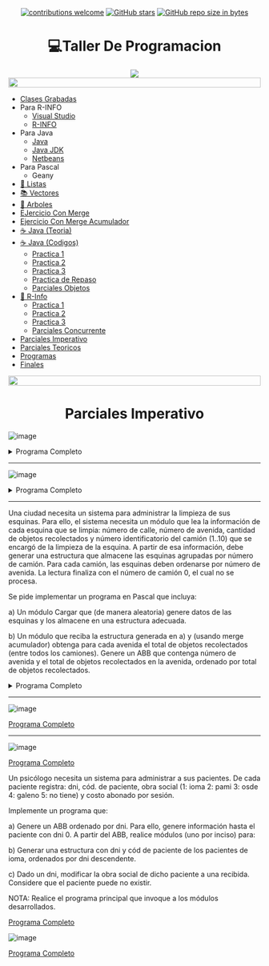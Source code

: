 <div align="center">

[![contributions welcome](https://img.shields.io/badge/contributions-welcome-brightgreen.svg?style=flat)](https://github.com/Nomadiix/Taller-de-Programacion)
[![GitHub stars](https://img.shields.io/github/stars/Nomadiix/Taller-de-Programacion)](https://github.com/FabianMartinez1234567/Taller-de-Programacion/stargazers/)
[![GitHub repo size in bytes](https://img.shields.io/github/repo-size/Nomadiix/Taller-de-Programacion)](https://github.com/Nomadiix/Taller-de-Programacion)
 </div>

<h1 align="center"> 💻Taller De Programacion  </h1>
<div align="center">
  <img src="https://media.giphy.com/media/pVGsAWjzvXcZW4ZBTE/giphy.gif"/>
 </div>




<img src= 'https://i.gifer.com/origin/8c/8cd3f1898255c045143e1da97fbabf10_w200.gif' height="20" width="100%"> 

- [Clases Grabadas](https://drive.google.com/drive/folders/1FPR0cU_LpLG3NTRA6Q9EmkIbzBSK64Ao)
- Para R-INFO
  - [Visual Studio](https://code.visualstudio.com/download)
  - [R-INFO](/r-Info-2.9.jar)
- Para Java
  - [Java](https://www.java.com/es/)
  - [Java JDK](https://www.oracle.com/java/technologies/downloads/#jdk17-windows)
  - [Netbeans](https://netbeans.apache.org/)
- Para Pascal
  - Geany
- [🧾 Listas ](/Documentos/Listas.md)
- [📚 Vectores ](/Documentos/Vectores.md)
- [🌳 Arboles ](/Documentos/Arboles.md)
- [EJercicio Con Merge](/Pascal/Practica/Semana_3/11.pas)
- [Ejercicio Con Merge Acumulador](/Pascal/Practica/Semana_3/12.pas)
- [☕ Java (Teoria) ](/Documentos/Java.md)
- [☕ Java (Codigos)](/Documentos/Java2.md)
  - [Practica 1 ](/Documentos/Java_Practica1.md)
  - [Practica 2 ](/Documentos/Java_Practica2.md)
  - [Practica 3 ](/Documentos/Java_Practica3.md)
  - [Practica de Repaso ](/Documentos/Java_Practica4.md)
  - [Parciales Objetos](/Documentos/ParcialesObjetos.md)
- [🤖 R-Info ](/Documentos/RInfo.md)
  - [Practica 1 ](/Documentos/Rinfo_Practica1.md)
  - [Practica 2 ](/Documentos/Rinfo_Practica2.md)
  - [Practica 3 ](/Documentos/Rinfo_Practica3.md)
  - [Parciales Concurrente](/Documentos/ParcialesConcurrente.md)
- [Parciales Imperativo](/Documentos/ParcialesImperativo.md)
- [Parciales Teoricos](/Documentos/Teoria.md)
- [Programas](/Documentos/programas.md)
- [Finales](/Documentos/Finales.md)

<img src= 'https://i.gifer.com/origin/8c/8cd3f1898255c045143e1da97fbabf10_w200.gif' height="20" width="100%">


<h1 align="center"> Parciales  Imperativo</h1>

![image](https://user-images.githubusercontent.com/55964635/140173507-610b7249-85fb-475e-afdf-f372ca615bd2.png)

<details><summary>Programa Completo</summary>

```pascal
program Fabian_Uno;
const
    cant = 20;
    dimF = 250;
type
    cat = 1..cant;
    Empleado = record
        legajo:integer;
        dni:integer;
        categoria:cat;
        ingreso:integer;
    end;
    Type
    arbol = ^nodo;
    nodo = record
        dato: Empleado;
        HI: arbol;
        HD: arbol;
    end;
    PuntoA = record
        Legajo_A:integer;
        Legajo_B:integer;
        categoria:cat;
    end;
    vector = array [1..dimF] of Empleado;
//_____________________________________________________
procedure Leer_Empleado(var e:Empleado);
begin
    ReadLn(e.legajo);
    WriteLn('Legajo: ',e.legajo);

    e.dni:=random(10);
    WriteLn('Dni: ',e.dni);

    e.categoria:=3; {para chequear}
    WriteLn('Categoria: ',e.categoria);
    
    e.ingreso:=2000+random(30);
    WriteLn('Ingreso: ',e.ingreso);
    WriteLn('______________________________');
end;
//_____________________________________________________
Procedure crear (var A:arbol; e:Empleado);
Begin
    if (A = nil) then
    begin
        new(A);
        A^.dato:= e; 
        A^.HI:= nil; 
        A^.HD:= nil;
    end
    else
        if (e.legajo < A^.dato.legajo) then 
            crear(A^.HI,e)
        else 
            crear(A^.HD,e)   
End;

//_____________________________________________________
procedure CargarArbol(var abb:arbol);
var
    e:Empleado;
begin
    WriteLn('______________________________');
    Leer_Empleado(e);
    while (e.legajo<>0)do
    begin
        crear(abb,e);
        Leer_Empleado(e);
    end;
end;

//_____________________________________________________
Procedure enOrden ( a : arbol );
begin 
    if ( a<> nil ) then begin
        enOrden (a^.HI);
        write (a^.dato.legajo,'|');
        enOrden (a^.HD);
    end;
end;

//_____________________________________________________
procedure Leer_Nuevo(var Datos:PuntoA);
begin
    Datos.Legajo_A:=1;
    WriteLn('Legajo A: ',Datos.Legajo_A);
    Datos.Legajo_B:=9;
    WriteLn('Legajo B: ',Datos.Legajo_B);
    Datos.categoria:=3;
    WriteLn('Categoria: ',Datos.categoria);
end;
//_____________________________________________________
Procedure CargarVector ( var v:vector;var dimL:integer;a:arbol;Datos:PuntoA );
begin 
    if ( a<> nil )  then begin
        if (a^.dato.legajo <= Datos.Legajo_A) then
            CargarVector (v,dimL,a^.HD,Datos)
        else
            if(a^.dato.legajo >= Datos.Legajo_B)then
                CargarVector (v,dimL,a^.HI,Datos)
            else begin
                    CargarVector (v,dimL,a^.HI,Datos);
                    if (a^.dato.legajo>datos.Legajo_A) and (a^.dato.legajo<Datos.Legajo_B) and (a^.dato.categoria = Datos.categoria) then
                    begin
                        dimL:=dimL+1;
                        v[dimL]:=a^.dato;
                    end;
                    CargarVector (v,dimL,a^.HD,Datos);
                end;
    end;
end;
//_____________________________________________________
procedure ImprimirVector(v:vector;dimL:Integer);
var
    i:integer;
begin
    for i:=1 to dimL do
    begin
        WriteLn('Legajo: ',v[i].legajo);
        WriteLn('Dni: ',v[i].dni);
        WriteLn('Categoria: ',v[i].categoria);
        WriteLn('Ingreso: ',v[i].ingreso);
        WriteLn('______________________________');
    end;
end;
//_____________________________________________________
procedure Calcular_Promedio(var total,cantidad:Integer; v:vector;dimL:integer);
begin
    if (dimL <> 0) then
    begin
        total:=total+v[dimL].dni;
        cantidad:=cantidad+1;
        Calcular_Promedio(total,cantidad,v,dimL-1);
    end;  
end;
//_____________________________________________________
procedure Calcular_DNI_Promedio(var dni_promedio:integer;v:vector;dimL:integer);
var
    total:integer;
    cantidad:integer;
begin
    total:=0;
    cantidad:=0;
    Calcular_Promedio(total,cantidad,v,dimL);
    if cantidad > 0 then
        dni_promedio:=total div cantidad
    else
        dni_promedio:=0;
end;
//_____________________________________________________
var
    abb:arbol;
    Datos:PuntoA;
    v:vector;
    dimL:integer;
    dni_promedio:integer;
begin
    abb:=nil;
    randomize;
    CargarArbol(abb);//Se dispone
    enOrden(abb); //Para Probar
 
    Leer_Nuevo(Datos);

    dimL:=0;
    CargarVector(v,dimL,abb,Datos); //A (Todo lo otro es relleno)

    WriteLn('DimL: ',dimL);
    WriteLn('______________________________');
    ImprimirVector(v,dimL); //Solo para verificar
    
    writeln();
    writeln('B): '); 
    dni_promedio:=0;
    Calcular_DNI_Promedio(dni_promedio,v,dimL); //B
    WriteLn('El dni promedio es: ',dni_promedio);
end.
```
</details>

---

![image](https://user-images.githubusercontent.com/55964635/139688955-b400c87a-b776-4224-b004-25e4c81d3044.png)

<details><summary>Programa Completo</summary>

```pascal
program Parcial;
const
    P = 5;
    dimF = 500;
type
    rango = 1..5;
    afilado = record     
        nro:integer;
        dni:Integer;
        plan:rango;
        anio:2000..2030;
    end;
    Type
    arbol = ^nodo;
    nodo = record
        dato: afilado;
        HI: arbol;
        HD: arbol;
    end;
    afi = record
        dni_1:integer;
        dni_2:integer;
        plan:rango;
    end;
    afiliado2 = record
        nroAfi:integer;
        dni:integer;        
    end;
    vector = array [1..dimF] of afiliado2;

//________________________________________________________________________________
procedure Leer_Empleado(var af:afilado);
begin
    af.nro:=random(10);
    WriteLn('nro: ',af.nro);
    af.dni:=random(10);
    WriteLn('Dni: ',af.dni);
    af.plan:=1+random(5);
    WriteLn('plan: ',af.plan);
    af.anio:=2000+random(30);
    WriteLn('Ingreso: ',af.anio);
    WriteLn('______________________________');
end;
//________________________________________________________________________________
Procedure crear (var A:arbol; af:afilado);
Begin
    if (A = nil) then
    begin
        new(A);
        A^.dato:= af; 
        A^.HI:= nil; 
        A^.HD:= nil;
    end
    else
        if (af.nro < A^.dato.nro) then 
            crear(A^.HI,af)
        else 
            crear(A^.HD,af)   
End;

//________________________________________________________________________________
procedure CargarArbol(var abb:arbol);
var
    af:afilado;
begin
    WriteLn('______________________________');
    Leer_Empleado(af);
    while (af.nro<>0)do
    begin
        crear(abb,af);
        Leer_Empleado(af);
    end;
end;

//________________________________________________________________________________
Procedure enOrden ( af : arbol );
begin 
    if ( af<> nil ) then begin
        enOrden (af^.HI);
        write (af^.dato.nro,'|');
        enOrden (af^.HD);
    end;
end;
//________________________________________________________________________________
procedure Leer_Nuevo(var Datos:afi);
begin
    Datos.dni_1:=random(3);
    WriteLn('nro A: ',Datos.dni_1);
    Datos.dni_2:=Datos.dni_1+random(10);
    WriteLn('nro B: ',Datos.dni_2);
    Datos.plan:=1+random(5);
    WriteLn('plan: ',Datos.plan);
end;
//________________________________________________________________________________
Procedure Seleccion ( var v: vector; dimL: Integer );
var 
    i, j, p: Integer;
    item:afiliado2;
begin
    for i:=1 to dimL-1 do 
    begin 
        p := i;
        for j := i+1 to dimL do
            if v[ j ].dni < v[ p ].dni then p:=j;

        item := v[ p ];   
        v[ p ] := v[ i ];   
        v[ i ] := item;
    end;
end;

//________________________________________________________________________________
Procedure CargarVector ( var v:vector;var dimL:integer;af:arbol;Datos:afi ;afi2:afiliado2);
begin 
    if ( af<> nil ) and (dimL < dimF) then begin
        CargarVector (v,dimL,af^.HI,Datos,afi2);
        if (af^.dato.nro>=datos.dni_1) and (af^.dato.nro<=Datos.dni_2) then
        begin
            dimL:=dimL+1;
            afi2.nroAfi:=af^.dato.nro;
            afi2.dni:=af^.dato.dni;
            v[dimL]:=afi2;
        end;
        CargarVector (v,dimL,af^.HD,Datos,afi2);
    end
        else 
            Seleccion(v,dimL);
end;

//________________________________________________________________________________
procedure ImprimirVector(v:vector;dimL:Integer);
var
    i:integer;
begin
    for i:=1 to dimL do
    begin
        WriteLn('nro: ',v[i].nroAfi);
        WriteLn('Dni: ',v[i].dni);
        WriteLn('______________________________');
    end;
end;
//________________________________________________________________________________
var
    abb:arbol;
    Datos:afi;
    v:vector;
    dimL:integer;
    dni_promedio:integer;
    afi2:afiliado2;
begin
    randomize;
    abb :=nil;
    CargarArbol(abb);//Se dispone
    enOrden(abb); //Para Probar
    WriteLn();
    Leer_Nuevo(Datos);
    WriteLn();
    dimL:=0;
    afi2.nroAfi:=0;
    afi2.dni:=0;
    CargarVector(v,dimL,abb,Datos,afi2); //A (Todo lo otro es relleno)
    WriteLn('DimL: ',dimL);
    WriteLn('______________________________');
    ImprimirVector(v,dimL); //Solo para verificar
end.
```

</details>

---

Una ciudad necesita un sistema para administrar la limpieza de sus esquinas. Para ello, el sistema necesita un módulo que lea la información de cada esquina que se limpia: número de calle, número de avenida, cantidad de objetos recolectados y número identificatorio del camión (1..10) que se encargó de la limpieza de la esquina. A partir de esa información, debe generar una estructura que almacene las esquinas agrupadas por número de camión. Para cada camión, las esquinas deben ordenarse por número de avenida. La lectura finaliza con el número de camión 0, el cual no se procesa.

Se pide implementar un programa en Pascal que incluya:


a) Un módulo Cargar que (de manera aleatoria) genere datos de las esquinas y los almacene en una estructura adecuada.

b) Un módulo que reciba la estructura generada en a) y (usando merge acumulador) obtenga para cada avenida el total de objetos recolectados (entre todos los
camiones). Genere un ABB que contenga número de avenida y el total de objetos recolectados en la avenida, ordenado por total de objetos recolectados.

<details><summary>Programa Completo</summary>


```pascal
program limpieza;
Uses crt;
const
  dimF = 10;
 type
   rango = 0..dimF;

   esquina = record
     calle : integer;
     avenida : integer;
     objetos : integer;
     camion : rango;
   end;

     lista = ^nodo;
      nodo = record
        dato : esquina;
        sig : lista;
      end;

      vector = array[rango] of lista;

      esquinaTotal = record
        avenida : integer;
        total : integer;
      end;

      arbol = ^nodoA;

      nodoA = record
        dato : esquinaTotal;
        hi : arbol;
        hd : arbol;
      end;
//__________________________________________________
procedure iniciarVector(var v : vector);
var
  i : rango;
begin
  for i := 1 to dimF do
    v[i] := nil;
end;
//__________________________________________________
procedure leer(var e : esquina);
begin
  e.camion := Random(10);
  if(e.camion <> 0) then begin
    e.calle := Random(50);
    e.avenida := Random(50);
    e.objetos := Random(30);
  end;
end;
//__________________________________________________
procedure agregarOrdenado(var l : lista; e : esquina);
var
  aux, ant, act : lista;
begin
  new(aux);
  aux^.dato := e;
  act := l;
  ant:= l;
  while(act <> nil) and (e.avenida > act^.dato.avenida) do begin
    ant := act;
    act := act^.sig;
  end;
  if(act = ant)  then
    l := aux
  else
    ant^.sig := aux;
  aux^.sig := act;
end;
//__________________________________________________
procedure cargarVector(var v : vector);
var
  e : esquina;
begin
   leer(e);
   while(e.avenida <> 0) do begin
     agregarOrdenado(v[e.camion],e);
     leer(e);
   end;
end;
//__________________________________________________
procedure determinarMinimo(var min : esquina; var pos : rango; var v : vector);
var
  i : rango;
begin
  min.avenida := 9999;

  for i := 1 to dimF do begin
    if(v[i] <> nil) then
      if(v[i]^.dato.avenida < min.avenida) then begin
        min := v[i]^.dato;
        pos := i;
      end;
  end;
  if(min.avenida <> 9999) then
  v[pos] := v[pos]^.sig;

end;
//__________________________________________________
procedure crearArbol(var a : arbol; act : esquinaTotal);
begin

  if(a = nil) then begin
    new(a);
    a^.dato := act;
    a^.hi := nil;
    a^.hd := nil;
  end
  else
    if(act.total < a^.dato.total) then
      crearArbol(a^.hi,act)
    else
      if(act.total > a^.dato.total) then
        crearArbol(a^.hd,act);

end;
//__________________________________________________
procedure mergeAcumulador(var a : arbol;  v : vector);
var
  minimo : esquina;
  pos : rango;
  act : esquinaTotal;
begin

  determinarMinimo(minimo,pos,v);
  while(minimo.avenida <> 9999) do begin
    act.avenida := minimo.avenida;
    act.total := 0;

    while(minimo.avenida = act.avenida) do begin
      act.total := act.total  + minimo.objetos ;
      determinarMinimo(minimo,pos,v);
    end;

    crearArbol(a,act);
  end;

end;
//__________________________________________________
procedure inOrden(a : arbol);
begin
  if(a <> nil) then begin
    inOrden(a^.hi);
    writeln('Avenida: ', a^.dato.avenida,' total ',a^.dato.total);
    inOrden(a^.hd);
  end;
end;
//__________________________________________________
var
  v : vector;
  a : arbol;
begin
  clrscr;
  iniciarVector(v);
  a := nil;
  Randomize;

  cargarVector(v);

  mergeAcumulador(a,v);

  inOrden(a);

  readln;
end.
```

</details>

---

![image](https://user-images.githubusercontent.com/55964635/139703862-88f0d90c-7dfe-4b8d-a62e-da9307aeb9e7.png)

[Programa Completo](/Pascal/Parciales%20Imperativo/Parcial11.pas)

---

![image](https://user-images.githubusercontent.com/55964635/139769845-faf1eaf3-a1bf-46a3-a49b-9dcc73221c87.png)

[Programa Completo](/Pascal/Parciales%20Imperativo/Parcial13.pas)

Un psicólogo necesita un sistema para administrar a sus pacientes. De cada paciente registra: dni, cód. de paciente, obra social (1: ioma 2: pami 3: osde 4: galeno 5: no tiene) y costo abonado por sesión. 

Implemente un programa que: 

a) Genere un ABB ordenado por dni. Para ello, genere información hasta el paciente con dni 0. A partir del ABB, realice módulos (uno por inciso) para:

b) Generar una estructura con dni y cód de paciente de los pacientes de ioma, ordenados por dni descendente.

c) Dado un dni, modificar la obra social de dicho paciente a una recibida. Considere que el paciente puede no existir. 

NOTA: Realice el programa principal que invoque a los módulos desarrollados.

[Programa Completo](/Pascal/Parciales%20Imperativo/ParcialRaro.pas)

![image](https://user-images.githubusercontent.com/55964635/139978268-16c92186-e810-489b-8ed4-536bc80c047f.png)

[Programa Completo](/Pascal/Parciales%20Imperativo/Parcial21.pas)



